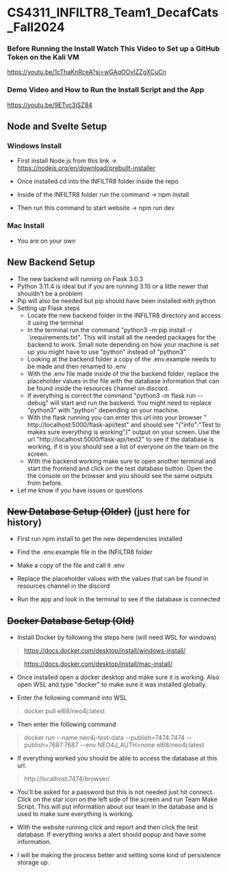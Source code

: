 
# CS4311_INFILTR8_Team1_DecafCats_Fall2024

### Before Running the Install Watch This Video to Set up a GitHub Token on the Kali VM

https://youtu.be/1cThaKnRceA?si=wGAqOOvIZZgXCuCn

### Demo Video and How to Run the Install Script and the App

https://youtu.be/9ETvc3jSZ84

## Node and Svelte Setup

### Windows Install

- First install Node.js from this link -> https://nodejs.org/en/download/prebuilt-installer

- Once installed cd into the INFILTR8 folder inside the repo

- Inside of the INFILTR8 folder run the command -> npm install

- Then run this command to start website -> npm run dev

  

### Mac Install

- You are on your own

## New Backend Setup
 - The new backend will running on Flask 3.0.3
 - Python 3.11.4 is ideal but if you are running 3.10 or a little newer that shouldn't be a problem
 - Pip will also be needed but pip should have been installed with python
 - Setting up Flask steps
	 - Locate the new backend folder in the INFILTR8 directory and access it using the terminal
	 - In the terminal run the command "python3 -m pip install -r .\requirements.txt". This will install all the needed packages for the backend to work. Small note depending on how your machine is set up you might have to use "python" instead of "python3"
	 - Looking at the backend folder a copy of the .env.example needs to be made and then renamed to .env
	 - With the .env file made inside of the the backend folder, replace the placeholder values in the file with the database information that can be found inside the resources channel on discord.
	 - If everything is correct the command "python3 -m flask run --debug" will start and run the backend. You might need to replace "python3" with "python" depending on your machine.
	 - With the flask running you can enter this url into your browser " http://localhost:5000/flask-api/test" and should see "{"info":"Test to makes sure everything is working"}" output on your screen. Use the url "http://localhost:5000/flask-api/test2" to see if the database is working, if it is you should see a list of everyone on the team on the screen.
	 - With the backend working make sure to open another terminal and start the frontend and click on the test database button. Open the the console on the browser and you should see the same outputs from before.
 - Let me know if you have issues or questions

## ~~New Database Setup (Older)~~ (just here for history)

- First run npm install to get the new dependencies installed

- Find the .env.example file in the INFILTR8 folder

- Make a copy of the file and call it .env

- Replace the placeholder values with the values that can be found in resources channel in the discord

- Run the app and look in the terminal to see if the database is connected

  

## ~~Docker Database Setup (Old)~~

- Install Docker by following the steps here (will need WSL for windows)

> https://docs.docker.com/desktop/install/windows-install/

> https://docs.docker.com/desktop/install/mac-install/

- Once installed open a docker desktop and make sure it is working. Also open WSL and type "docker" to make sure it was installed globally.

- Enter the following command into WSL

> docker pull el68/neo4j:latest

- Then enter the following command

> docker run --name neo4j-test-data --publish=7474:7474 --publish=7687:7687 --env NEO4J_AUTH=none el68/neo4j:latest

- If everything worked you should be able to access the database at this url.

> http://localhost:7474/browser/

- You'll be asked for a password but this is not needed just hit connect. Click on the star icon on the left side of the screen and run Team Make Script. This will put information about our team in the database and is used to make sure everything is working.

- With the website running click and report and then click the test database. If everything works a alert should popup and have some information.

- I will be making the process better and setting some kind of persistence storage up.